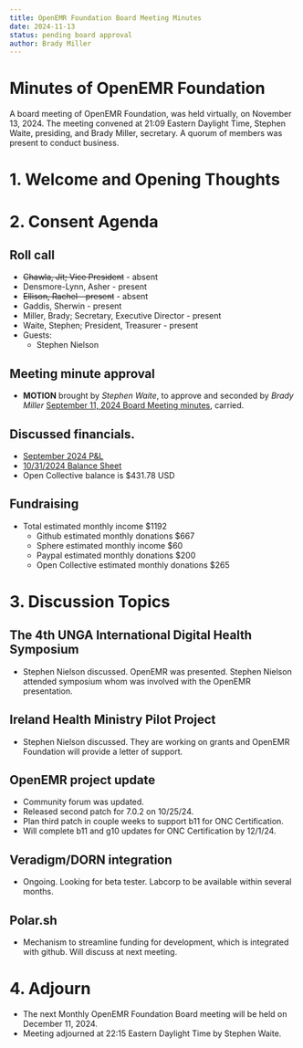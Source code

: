 ```yaml
---
title: OpenEMR Foundation Board Meeting Minutes
date: 2024-11-13
status: pending board approval
author: Brady Miller
---
```


# Minutes of OpenEMR Foundation

A board meeting of OpenEMR Foundation, was held virtually, on November 13, 2024. The meeting convened at 21:09 Eastern Daylight Time, Stephen Waite, presiding, and Brady Miller, secretary. A quorum of members was present to conduct business.

# 1. Welcome and Opening Thoughts

# 2. Consent Agenda
## Roll call
  - ~~Chawla, Jit; Vice President~~ - absent
  - Densmore-Lynn, Asher - present
  - ~~Ellison, Rachel - present~~ - absent
  - Gaddis, Sherwin - present
  - Miller, Brady; Secretary, Executive Director - present
  - Waite, Stephen; President, Treasurer - present
  - Guests:
    - Stephen Nielson

## Meeting minute approval
  - **MOTION** brought by _Stephen Waite_, to approve and seconded by _Brady Miller_ [September 11, 2024 Board Meeting minutes](https://github.com/openemr/foundation-minutes/blob/master/2024-09-11-Board.md), carried.

## Discussed financials.
  - [September 2024 P&L](https://community.open-emr.org/uploads/short-url/m23UAA8A5Za282MSBv2yQ2wEjOd.pdf)
  - [10/31/2024 Balance Sheet](https://community.open-emr.org/uploads/short-url/cwOUH0snzSx8OG1uSL0kkagQ3gL.pdf)
  - Open Collective balance is $431.78 USD

## Fundraising
  - Total estimated monthly income $1192
    - Github estimated monthly donations $667
    - Sphere estimated monthly income $60
    - Paypal estimated monthly donations $200
    - Open Collective estimated monthly donations $265

# 3. Discussion Topics

## The 4th UNGA International Digital Health Symposium
  - Stephen Nielson discussed. OpenEMR was presented. Stephen Nielson attended symposium whom was involved with the OpenEMR presentation.

## Ireland Health Ministry Pilot Project
  - Stephen Nielson discussed. They are working on grants and OpenEMR Foundation will provide a letter of support.

## OpenEMR project update
  - Community forum was updated.
  - Released second patch for 7.0.2 on 10/25/24.
  - Plan third patch in couple weeks to support b11 for ONC Certification.
  - Will complete b11 and g10 updates for ONC Certification by 12/1/24.

## Veradigm/DORN integration
  - Ongoing. Looking for beta tester. Labcorp to be available within several months.

## Polar.sh
  - Mechanism to streamline funding for development, which is integrated with github. Will discuss at next meeting.

# 4. Adjourn
  - The next Monthly OpenEMR Foundation Board meeting will be held on December 11, 2024.
  - Meeting adjourned at 22:15 Eastern Daylight Time by Stephen Waite.
